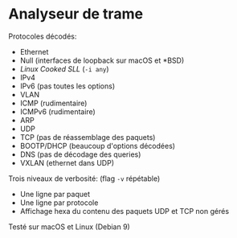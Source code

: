 # Analyseur de trame

Protocoles décodés:

 - Ethernet
 - Null (interfaces de loopback sur macOS et *BSD)
 - *Linux Cooked SLL* (`-i any`)
 - IPv4
 - IPv6 (pas toutes les options)
 - VLAN
 - ICMP (rudimentaire)
 - ICMPv6 (rudimentaire)
 - ARP
 - UDP
 - TCP (pas de réassemblage des paquets)
 - BOOTP/DHCP (beaucoup d'options décodées)
 - DNS (pas de décodage des queries)
 - VXLAN (ethernet dans UDP)

Trois niveaux de verbosité: (flag `-v` répétable)

 - Une ligne par paquet
 - Une ligne par protocole
 - Affichage hexa du contenu des paquets UDP et TCP non gérés

Testé sur macOS et Linux (Debian 9)

